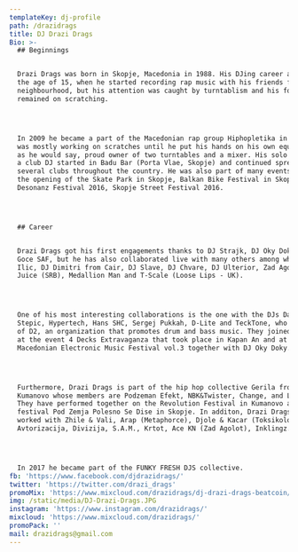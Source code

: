 ```yaml
---
templateKey: dj-profile
path: /drazidrags
title: DJ Drazi Drags
Bio: >-
  ## Beginnings


  Drazi Drags was born in Skopje, Macedonia in 1988. His DJing career arose at
  the age of 15, when he started recording rap music with his friends from the
  neighbourhood, but his attention was caught by turntablism and his focus
  remained on scratching.




  In 2009 he became a part of the Macedonian rap group Hiphopletika in which he
  was mostly working on scratches until he put his hands on his own equipment or
  as he would say, proud owner of two turntables and a mixer. His solo career as
  a club DJ started in Badu Bar (Porta Vlae, Skopje) and continued spreading in
  several clubs throughout the country. He was also part of many events such as
  the opening of the Skate Park in Skopje, Balkan Bike Festival in Skopje,
  Desonanz Festival 2016, Skopje Street Festival 2016.




  ## Career


  Drazi Drags got his first engagements thanks to DJ Strajk, DJ Oky Doky and DJ
  Goce SAF, but he has also collaborated live with many others among which DJ
  Ilic, DJ Dimitri from Cair, DJ Slave, DJ Chvare, DJ Ulterior, Zad Agolot,
  Juice (SRB), Medallion Man and T-Scale (Loose Lips - UK).




  One of his most interesting collaborations is the one with the DJs Darko
  Stepic, Hypertech, Hans SHC, Sergej Pukkah, D-Lite and TeckTone, who are part
  of D2, an organization that promotes drum and bass music. They joined forces
  at the event 4 Decks Extravaganza that took place in Kapan An and at the
  Macedonian Electronic Music Festival vol.3 together with DJ Oky Doky.




  Furthermore, Drazi Drags is part of the hip hop collective Gerila from
  Kumanovo whose members are Podzeman Efekt, NBK&Twister, Change, and Lud Mikjo.
  They have performed together on the Revolution Festival in Kumanovo and on the
  festival Pod Zemja Polesno Se Dise in Skopje. In additon, Drazi Drags has
  worked with Zhile & Vali, Arap (Metaphorce), Djole & Kacar (Toksikolozi),
  Avtorizacija, Divizija, S.A.M., Krtot, Ace KN (Zad Agolot), Inklingz.




  In 2017 he became part of the FUNKY FRESH DJS collective.
fb: 'https://www.facebook.com/djdrazidrags/'
twitter: 'https://twitter.com/drazi_drags'
promoMix: 'https://www.mixcloud.com/drazidrags/dj-drazi-drags-beatcoin/'
img: /static/media/DJ-Drazi-Drags.JPG
instagram: 'https://www.instagram.com/drazidrags/'
mixcloud: 'https://www.mixcloud.com/drazidrags/'
promoPack: ''
mail: drazidrags@gmail.com
---
```


